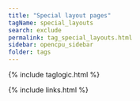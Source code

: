 ```yaml
---
title: "Special layout pages"
tagName: special_layouts
search: exclude
permalink: tag_special_layouts.html
sidebar: opencpu_sidebar
folder: tags
---
```


{% include taglogic.html %}

{% include links.html %}
